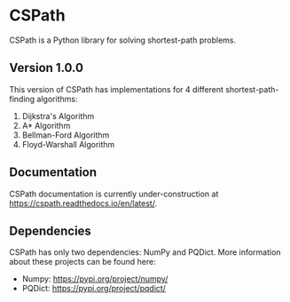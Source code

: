 # CSPath

CSPath is a Python library for solving shortest-path problems. 

## Version 1.0.0
This version of CSPath has implementations for 4 different shortest-path-finding algorithms:
  1. Dijkstra's Algorithm
  2. A* Algorithm
  3. Bellman-Ford Algorithm
  4. Floyd-Warshall Algorithm
 
## Documentation
CSPath documentation is currently under-construction at https://cspath.readthedocs.io/en/latest/.

## Dependencies
CSPath has only two dependencies: NumPy and PQDict. More information about these projects can be found here:
- Numpy:  https://pypi.org/project/numpy/
- PQDict: https://pypi.org/project/pqdict/
